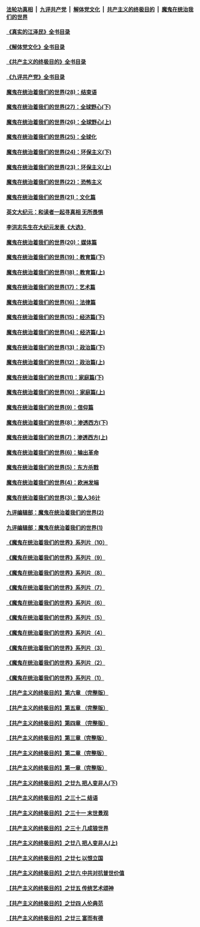 ####  [法轮功真相](../../../../basic/blob/master/README.md?t=06291001) &nbsp;|&nbsp; [九评共产党](../../../../9ping.md/blob/master/README.md?t=06291001) &nbsp;|&nbsp; [解体党文化](../../../../jtdwh.md/blob/master/README.md?t=06291001)  &nbsp;|&nbsp; [共产主义的终极目的](../../../../gczydzjmd.md/blob/master/README.md?t=06291001) &nbsp;|&nbsp; [魔鬼在统治我们的世界](../../../../mgztzwmdsj.md/blob/master/README.md?t=06291001) 

#### [《真实的江泽民》全书目录](../pages/nsc422/n13721399.md?t=06291001) 

#### [《解体党文化》全书目录](../pages/nsc422/n13721157.md?t=06291001) 

#### [《共产主义的终极目的》全书目录](../pages/nsc422/n13721048.md?t=06291001) 

#### [《九评共产党》全书目录](../pages/nsc422/n13708085.md?t=06291001) 

#### [魔鬼在统治着我们的世界(28)：结束语](../pages/nsc422/n10936246.md?t=06291001) 

#### [魔鬼在统治着我们的世界(27)：全球野心(下)](../pages/nsc422/n10928319.md?t=06291001) 

#### [魔鬼在统治着我们的世界(26)：全球野心(上)](../pages/nsc422/n10900318.md?t=06291001) 

#### [魔鬼在统治着我们的世界(25)：全球化](../pages/nsc422/n10788205.md?t=06291001) 

#### [魔鬼在统治着我们的世界(24)：环保主义(下)](../pages/nsc422/n10695307.md?t=06291001) 

#### [魔鬼在统治着我们的世界(23)：环保主义(上)](../pages/nsc422/n10688613.md?t=06291001) 

#### [魔鬼在统治着我们的世界(22)：恐怖主义](../pages/nsc422/n10614727.md?t=06291001) 

#### [魔鬼在统治着我们的世界(21)：文化篇](../pages/nsc422/n10597706.md?t=06291001) 

#### [英文大纪元：和读者一起寻真相 无所畏惧](../pages/nsc422/n12542027.md?t=06291001) 

#### [李洪志先生在大纪元发表《大选》](../pages/nsc422/n12534746.md?t=06291001) 

#### [魔鬼在统治着我们的世界(20)：媒体篇](../pages/nsc422/n10586579.md?t=06291001) 

#### [魔鬼在统治着我们的世界(19)：教育篇(下)](../pages/nsc422/n10564808.md?t=06291001) 

#### [魔鬼在统治着我们的世界(18)：教育篇(上)](../pages/nsc422/n10526970.md?t=06291001) 

#### [魔鬼在统治着我们的世界(17)：艺术篇](../pages/nsc422/n10499093.md?t=06291001) 

#### [魔鬼在统治着我们的世界(16)：法律篇](../pages/nsc422/n10485969.md?t=06291001) 

#### [魔鬼在统治着我们的世界(15)：经济篇(下)](../pages/nsc422/n10469975.md?t=06291001) 

#### [魔鬼在统治着我们的世界(14)：经济篇(上)](../pages/nsc422/n10457370.md?t=06291001) 

#### [魔鬼在统治着我们的世界(13)：政治篇(下)](../pages/nsc422/n10448270.md?t=06291001) 

#### [魔鬼在统治着我们的世界(12)：政治篇(上)](../pages/nsc422/n10444576.md?t=06291001) 

#### [魔鬼在统治着我们的世界(11)：家庭篇(下)](../pages/nsc422/n10440961.md?t=06291001) 

#### [魔鬼在统治着我们的世界(10)：家庭篇(上)](../pages/nsc422/n10435448.md?t=06291001) 

#### [魔鬼在统治着我们的世界(9)：信仰篇](../pages/nsc422/n10432159.md?t=06291001) 

#### [魔鬼在统治着我们的世界(8)：渗透西方(下)](../pages/nsc422/n10429603.md?t=06291001) 

#### [魔鬼在统治着我们的世界(7)：渗透西方(上)](../pages/nsc422/n10426013.md?t=06291001) 

#### [魔鬼在统治着我们的世界(6)：输出革命](../pages/nsc422/n10421536.md?t=06291001) 

#### [魔鬼在统治着我们的世界(5)：东方杀戮](../pages/nsc422/n10417707.md?t=06291001) 

#### [魔鬼在统治着我们的世界(4)：欧洲发端](../pages/nsc422/n10414890.md?t=06291001) 

#### [魔鬼在统治着我们的世界(3)：毁人36计](../pages/nsc422/n10411583.md?t=06291001) 

#### [九评编辑部：魔鬼在统治着我们的世界(2)](../pages/nsc422/n10410036.md?t=06291001) 

#### [九评编辑部：魔鬼在统治着我们的世界(1)](../pages/nsc422/n10406825.md?t=06291001) 

#### [《魔鬼在统治着我们的世界》系列片（10）](../pages/nsc422/n12292670.md?t=06291001) 

#### [《魔鬼在统治着我们的世界》系列片（9）](../pages/nsc422/n12290859.md?t=06291001) 

#### [《魔鬼在统治着我们的世界》系列片（8）](../pages/nsc422/n12287445.md?t=06291001) 

#### [《魔鬼在统治着我们的世界》系列片（7）](../pages/nsc422/n12283425.md?t=06291001) 

#### [《魔鬼在统治着我们的世界》系列片（6）](../pages/nsc422/n12282314.md?t=06291001) 

#### [《魔鬼在统治着我们的世界》系列片（5）](../pages/nsc422/n12281419.md?t=06291001) 

#### [《魔鬼在统治着我们的世界》系列片（4）](../pages/nsc422/n12274024.md?t=06291001) 

#### [《魔鬼在统治着我们的世界》系列片（3）](../pages/nsc422/n12271322.md?t=06291001) 

#### [《魔鬼在统治着我们的世界》系列片（2）](../pages/nsc422/n12269049.md?t=06291001) 

#### [《魔鬼在统治着我们的世界》系列片（1）](../pages/nsc422/n12267575.md?t=06291001) 

#### [【共产主义的终极目的】第六章 （完整版）](../pages/nsc422/n11428913.md?t=06291001) 

#### [【共产主义的终极目的】第五章 （完整版）](../pages/nsc422/n11428912.md?t=06291001) 

#### [【共产主义的终极目的】第四章 （完整版）](../pages/nsc422/n11428907.md?t=06291001) 

#### [【共产主义的终极目的】第三章（完整版）](../pages/nsc422/n11428848.md?t=06291001) 

#### [【共产主义的终极目的】第二章（完整版）](../pages/nsc422/n11428831.md?t=06291001) 

#### [【共产主义的终极目的】第一章（完整版）](../pages/nsc422/n11417651.md?t=06291001) 

#### [【共产主义的终极目的】之廿九 把人变非人(下)](../pages/nsc422/n11344140.md?t=06291001) 

#### [【共产主义的终极目的】之三十二 结语](../pages/nsc422/n11360535.md?t=06291001) 

#### [【共产主义的终极目的】之三十一 末世景观](../pages/nsc422/n11351129.md?t=06291001) 

#### [【共产主义的终极目的】之三十 几成狼世界](../pages/nsc422/n11348280.md?t=06291001) 

#### [【共产主义的终极目的】之廿八 把人变非人(上)](../pages/nsc422/n11340492.md?t=06291001) 

#### [【共产主义的终极目的】之廿七 以恨立国](../pages/nsc422/n11336944.md?t=06291001) 

#### [【共产主义的终极目的】之廿六 中共对抗普世价值](../pages/nsc422/n11324785.md?t=06291001) 

#### [【共产主义的终极目的】之廿五 传统艺术颂神](../pages/nsc422/n11296396.md?t=06291001) 

#### [【共产主义的终极目的】之廿四 人伦典范](../pages/nsc422/n11296397.md?t=06291001) 

#### [【共产主义的终极目的】之廿三 富而有德](../pages/nsc422/n11283598.md?t=06291001) 

